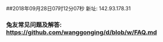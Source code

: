 ##2018年09月28日07时12分07秒 新址: 142.93.178.31
### 兔友常见问题及解答: https://github.com/wanggonging/d/blob/w/FAQ.md

